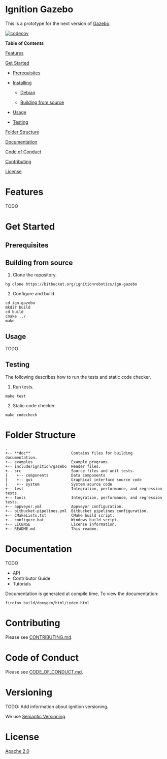 # Ignition Gazebo

This is a prototype for the next version of [Gazebo](http://gazebosim.org).

[![codecov](https://codecov.io/bb/ignitionrobotics/ign-gazebo/branch/default/graph/badge.svg)](https://codecov.io/bb/ignitionrobotics/ign-gazebo)

**Table of Contents**

[Features](#markdown-header-features)

[Get Started](#markdown-header-install)

* [Prerequisites](#markdown-header-prerequisites)

* [Installing](#markdown-header-prerequisites)

  * [Debian](#markdown-header-debian)

  * [Building from source](#markdown-header-building-from-source)

* [Usage](#markdown-header-usage)

* [Testing](#markdown-header-testing)

[Folder Structure](#markdown-header-folder-structure)

[Documentation](#markdown-header-documentation)

[Code of Conduct](#markdown-header-code-of-conduct)

[Contributing](#markdown-header-code-of-contributing)

[License](#markdown-header-license)

# Features

TODO

# Get Started

## Prerequisites

## Building from source

1. Clone the repository.

```
hg clone https://bitbucket.org/ignitionrobotics/ign-gazebo
```

2. Configure and  build.

```
cd ign-gazebo
mkdir build
cd build
cmake ../
make
```

## Usage

TODO

## Testing

The following describes how to run the tests and static code checker.

1. Run tests.

```
make test
```

2. Static code checker.

```
make codecheck
```

# Folder Structure

```
.  
+-- **doc**                  Contains files for building documentation.  
+-- examples                 Example programs.  
+-- include/ignition/gazebo  Header files.  
+-- src                      Source files and unit tests.  
|    +-- components          Data components  
|    +-- gui                 Graphical interface source code  
|    +-- system              System source code  
+-- test                     Integration, performance, and regression tests.  
+-- tools                    Integration, performance, and regression tests.  
+-- appveyor.yml             Appveyor configuration.  
+-- bitbucket-pipelines.yml  Bitbucket pipelines configuration.  
+-- CMakeLists.txt           CMake build script.  
+-- configure.bat            Windows build script.  
+-- LICENSE                  License information.  
+-- README.md                This readme.  
```

# Documentation

TODO

* API
* Contributor Guide
* Tutorials

Documentation is generated at compile time. To view the documentation:

```
firefox build/doxygen/html/index.html
```

# Contributing

Please see
[CONTRIBUTING.md](https://bitbucket.org/ignitionrobotics/ign-gazebo/src/406665896aa40bb42f14cf61d48b3d94f2fc5dd8/CONTRIBUTING.md?at=default&fileviewer=file-view-default).

# Code of Conduct

Please see
[CODE_OF_CONDUCT.md](https://bitbucket.org/ignitionrobotics/ign-gazebo/src/406665896aa40bb42f14cf61d48b3d94f2fc5dd8/CODE_OF_CONDUCT.md?at=default&fileviewer=file-view-default).

# Versioning

TODO: Add information about ignition versioning.

We use [Semantic Versioning](https://semver.org/).

# License

[Apache 2.0](https://www.apache.org/licenses/LICENSE-2.0)
